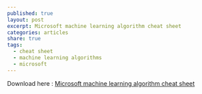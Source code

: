 ```yaml
---
published: true
layout: post
excerpt: Microsoft machine learning algorithm cheat sheet
categories: articles
share: true
tags:
  - cheat sheet
  - machine learning algorithms
  - microsoft
---
```

Download here : [Microsoft machine learning algorithm cheat sheet](/documents/microsoft-machine-learning-algorithm-cheat-sheet-v6.pdf)
